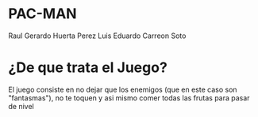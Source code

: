 #	PAC-MAN
Raul Gerardo Huerta Perez
Luis Eduardo Carreon Soto

# ¿De que trata el Juego?
El juego consiste en no dejar que los enemigos
(que en este caso son "fantasmas"), no te toquen
y asi mismo comer todas las frutas para pasar de
nivel